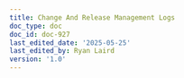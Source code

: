```yaml
---
title: Change And Release Management Logs
doc_type: doc
doc_id: doc-927
last_edited_date: '2025-05-25'
last_edited_by: Ryan Laird
version: '1.0'
---
```



